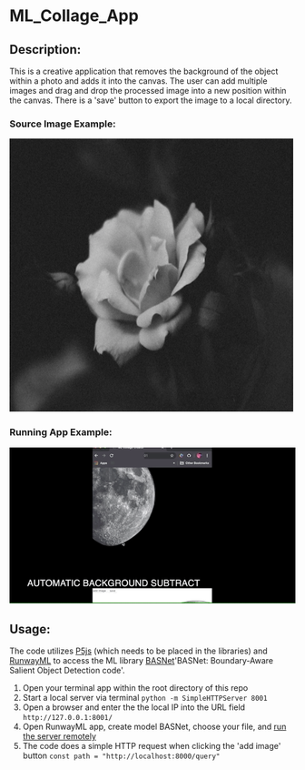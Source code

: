 # ML_Collage_App 

## Description: 

This is a creative application that removes the background of the object within a photo and adds it into the canvas. The user can add multiple images and drag and drop the processed image into a new position within the canvas. There is a 'save' button to export the image to a local directory. 

### Source Image Example:
<img src="https://github.com/nightshining/ML_Collage_App/blob/master/assets/flower2.png?raw=true" width="500" height="480"> </img>

### Running App Example:
![](https://github.com/nightshining/ML_Collage_App/blob/master/assets/gif_collage.gif?raw=true)

## Usage: 

The code utilizes [P5js](https://p5js.org/download/) (which needs to be placed in the libraries) and [RunwayML](https://runwayml.com/) to access the ML library [BASNet](https://github.com/NathanUA/BASNet)'BASNet: Boundary-Aware Salient Object Detection code'.

1. Open your terminal app within the root directory of this repo
2. Start a local server via terminal
``` python -m SimpleHTTPServer 8001 ```
3. Open a browser and enter the the local IP into the URL field 
``` http://127.0.0.1:8001/ ```
4. Open RunwayML app, create model BASNet, choose your file, and [run the server remotely](https://www.youtube.com/watch?v=db1USOwbRPQ)
5. The code does a simple HTTP request when clicking the 'add image' button
``` const path = "http://localhost:8000/query" ```






